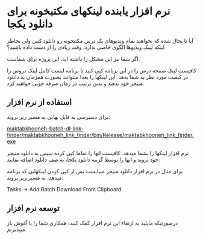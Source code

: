 ﻿# نرم افزار یابنده لینکهای مکتبخونه برای دانلود یکجا
آیا تا بحال شده که بخواهید تمام ویدیوهای یک درس مکتبخونه رو دانلود کنین ولی بخاطر اینکه لینک ویدیوها الگوی خاصی ندارد، وقت زیادی را از دست داده باشید؟

اگر شما نیز این مشکل را داشته اید، این پروژه برای شماست.

کافیست لینک صفحه درس را در این برنامه کپی کنید تا برنامه لیست کامل لینک دروس را در کیفیت مورد نظر به شما بدهد. این لینکها را بعدا میتوانید بصورت همزمان به دانلود منیجر خود بدهید و بدین ترتیب در زمان صرفه جویی خواهید کرد.
## استفاده از نرم افزار
برای دسترسی به فایل نهایی به مسیر زیر بروید:

[maktabkhooneh-batch-dl-link-finder/maktabkhooneh_link_finder/bin/Release/maktabkhooneh_link_finder.exe](maktabkhooneh_link_finder/bin/Release/maktabkhooneh_link_finder.exe)

نرم افزار لینکها را بشما میدهد. کافیست انها را تماما کپی کرده سپس به دانلود منیجر خود بروید
و انها را توسط گزینه دانلود یکجا، به صف دانلود اضافه نمایید.

برای مثال در نرم افزار دانلود منیجر میبایست پس از کپی کردن لینکهایی که برنامه میدهد، به مسیر زیر بروید:

Tasks -> Add Batch Download From Clipboard

## توسعه نرم افزار

درصورتیکه مایلید به ارتقاء این نرم افزار کمک کنید، همکاری شما را با آغوش باز میپذیریم.
